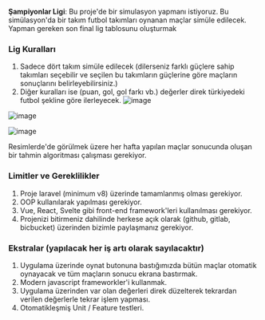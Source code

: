 **Şampiyonlar Ligi**: Bu proje'de bir simulasyon yapmanı istiyoruz. Bu simülasyon'da bir takım futbol takımları oynanan maçlar simüle edilecek. Yapman gereken son final lig tablosunu oluşturmak

### Lig Kuralları
  1. Sadece dört takım simüle edilecek (dilerseniz farklı güçlere sahip takımları seçebilir ve seçilen bu takımların güçlerine göre maçların sonuçlarını belirleyebilirsiniz.)
  2. Diğer kuralları ise (puan, gol, gol farkı vb.) değerler direk türkiyedeki futbol şekline göre ilerleyecek.
![image](https://user-images.githubusercontent.com/110885928/209708647-bcb6d4e1-283e-4900-8446-03d940933274.png)

![image](https://user-images.githubusercontent.com/110885928/209708668-8c7385c0-0ae3-41ce-9214-0d7634011ffc.png)

![image](https://user-images.githubusercontent.com/110885928/209708686-b01fe3f9-5a50-4559-8bf6-e214bb932858.png)

Resimlerde'de görülmek üzere her hafta yapılan maçlar sonucunda oluşan bir tahmin algoritması çalışması gerekiyor.


### Limitler ve Gereklilikler
  1. Proje laravel (minimum v8) üzerinde tamamlanmış olması gerekiyor.
  2. OOP kullanılarak yapılması gerekiyor.
  3. Vue, React, Svelte gibi front-end framework'leri kullanılması gerekiyor.
  4. Projenizi bitirmeniz dahilinde herkese açık olarak (github, gitlab, bicbucket) üzerinden bizimle paylaşmanız gerekiyor.


### Ekstralar (yapılacak her iş artı olarak sayılacaktır)
  1. Uygulama üzerinde oynat butonuna bastığımızda bütün maçlar otomatik oynayacak ve tüm maçların sonucu ekrana bastırmak.
  2. Modern javascript frameworkler'i kullanmak.
  3. Uygulama üzerinden var olan değerleri direk düzelterek tekrardan verilen değerlerle tekrar işlem yapması.
  4. Otomatikleşmiş Unit / Feature testleri. 

